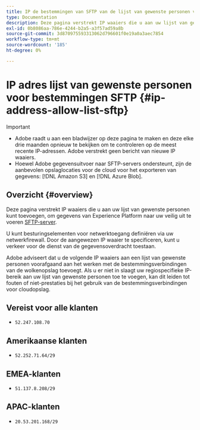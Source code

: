 ```yaml
---
title: IP de bestemmingen van SFTP van de lijst van gewenste personen van het adres
type: Documentation
description: Deze pagina verstrekt IP waaiers die u aan uw lijst van gewenste personen kunt toevoegen, om gegevens van Experience Platform naar uw server veilig uit te voeren SFTP.
exl-id: 0b8086aa-786e-4244-b2a5-a3f57ad59a8b
source-git-commit: 3d870975593313062d796601f0e19a0a3aec7854
workflow-type: tm+mt
source-wordcount: '185'
ht-degree: 0%

---
```


# IP adres lijst van gewenste personen voor bestemmingen SFTP {#ip-address-allow-list-sftp}

>[!IMPORTANT]
>
> * Adobe raadt u aan een bladwijzer op deze pagina te maken en deze elke drie maanden opnieuw te bekijken om te controleren op de meest recente IP-adressen. Adobe verstrekt geen bericht van nieuwe IP waaiers.
> * Hoewel Adobe gegevensuitvoer naar SFTP-servers ondersteunt, zijn de aanbevolen opslaglocaties voor de cloud voor het exporteren van gegevens: [!DNL Amazon S3] en [!DNL Azure Blob].


## Overzicht {#overview}

Deze pagina verstrekt IP waaiers die u aan uw lijst van gewenste personen kunt toevoegen, om gegevens van Experience Platform naar uw veilig uit te voeren [SFTP-server](./sftp.md).

U kunt besturingselementen voor netwerktoegang definiëren via uw netwerkfirewall. Door de aangewezen IP waaier te specificeren, kunt u verkeer voor de dienst van de gegevensoverdracht toestaan.

Adobe adviseert dat u de volgende IP waaiers aan een lijst van gewenste personen voorafgaand aan het werken met de bestemmingsverbindingen van de wolkenopslag toevoegt. Als u er niet in slaagt uw regiospecifieke IP-bereik aan uw lijst van gewenste personen toe te voegen, kan dit leiden tot fouten of niet-prestaties bij het gebruik van de bestemmingsverbindingen voor cloudopslag.

## Vereist voor alle klanten

* `52.247.108.70`

## Amerikaanse klanten

* `52.252.71.64/29`

## EMEA-klanten

* `51.137.8.208/29`

## APAC-klanten

* `20.53.201.168/29`
